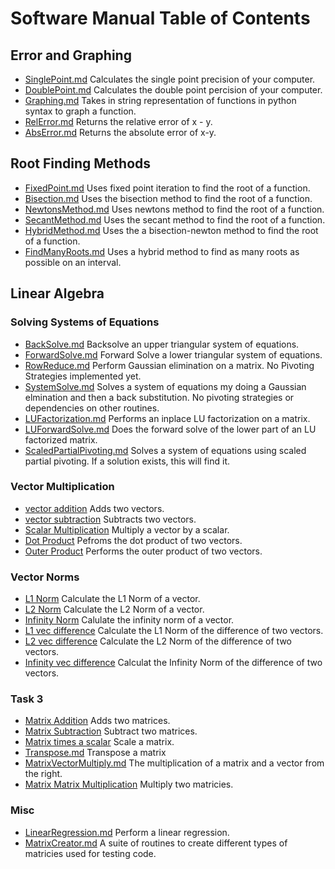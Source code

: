 # Software Manual Table of Contents

## Error and Graphing

* [SinglePoint.md](SinglePoint.md) Calculates the single point precision of your computer.
* [DoublePoint.md](DoublePoint.md) Calculates the double point percision of your computer.
* [Graphing.md](Graphing.md) Takes in string representation of functions in python syntax to graph a function.
* [RelError.md](RelError.md) Returns the relative error of x - y.
* [AbsError.md](AbsError.md) Returns the absolute error of x-y.

## Root Finding Methods
* [FixedPoint.md](FixedPoint.md) Uses fixed point iteration to find the root of a function.
* [Bisection.md](Bisection.md) Uses the bisection method to find the root of a function.
* [NewtonsMethod.md](NewtonsMethod.md) Uses newtons method to find the root of a function.
* [SecantMethod.md](SecantMethod.md) Uses the secant method to find the root of a function.
* [HybridMethod.md](HybridMethod.md) Uses the a bisection-newton method to find the root of a function.
* [FindManyRoots.md](FindManyRoots.md) Uses a hybrid method to find as many roots as possible on an interval.

## Linear Algebra


### Solving Systems of Equations
* [BackSolve.md](BackSolve.md) Backsolve an upper triangular system of equations.
* [ForwardSolve.md](ForwardSolve.md) Forward Solve a lower triangular system of equations.
* [RowReduce.md](RowReduce.md) Perform Gaussian elimination on a matrix. No Pivoting Strategies implemented yet.
* [SystemSolve.md](SystemSolve.md) Solves a system of equations my doing a Gaussian elmination and then a back substitution. No pivoting strategies or dependencies on other routines.
* [LUFactorization.md](LUFactorization.md) Performs an inplace LU factorization on a matrix.
* [LUForwardSolve.md](LUForwardSolve.md) Does the forward solve of the lower part of an LU factorized matrix.
* [ScaledPartialPivoting.md](ScaledPartialPivoting.md) Solves a system of equations using scaled partial pivoting. If a solution exists, this will find it.



### Vector Multiplication
* [vector addition](VecAdd.md) Adds two vectors.
* [vector subtraction](VecSub.md) Subtracts two vectors.
* [Scalar Multiplication](ScalMult.md) Multiply a vector by a scalar.
* [Dot Product](DotProd.md) Pefroms the dot product of two vectors.
* [Outer Product](OuterProd.md) Performs the outer product of two vectors.

### Vector Norms
* [L1 Norm](L1Norm.md) Calculate the L1 Norm of a vector.
* [L2 Norm](L2Norm.md) Calculate the L2 Norm of a vector.
* [Infinity Norm](LinftyNorm.md) Calulate the infinity norm of a vector.
* [L1 vec difference](L1Error.md) Calculate the L1 Norm of the difference of two vectors.
* [L2 vec difference](L2Error.md) Calculate the L2 Norm of the difference of two vectors.
* [Infinity vec difference](LInftyError.md) Calculat the Infinity Norm of the difference of two vectors.

### Task 3
* [Matrix Addition](MatAdd.md) Adds two matrices.
* [Matrix Subtraction](MatSub.md) Subtract two matrices.
* [Matrix times a scalar](MatScal.md) Scale a matrix.
* [Transpose.md](Transpose.md) Transpose a matrix
* [MatrixVectorMultiply.md](MatrixVectorMultiply.md) The multiplication of a matrix and a vector from the right.
* [Matrix Matrix Multiplication](MatMatMult.md) Multiply two matricies. 

### Misc
* [LinearRegression.md](LinearRegression.md) Perform a linear regression.
* [MatrixCreator.md](MatrixCreator.md) A suite of routines to create different types of matricies used for testing code.
